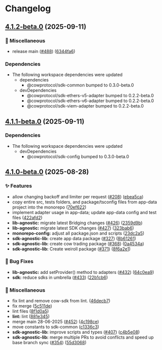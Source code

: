 # Changelog

## [4.1.2-beta.0](https://github.com/cowprotocol/cow-sdk/compare/sdk-app-data-v4.1.1-beta.0...sdk-app-data-v4.1.2-beta.0) (2025-09-11)


### 🔧 Miscellaneous

* release main ([#488](https://github.com/cowprotocol/cow-sdk/issues/488)) ([6344fa6](https://github.com/cowprotocol/cow-sdk/commit/6344fa619465e6f94637677823a18646f06fa7c9))


### Dependencies

* The following workspace dependencies were updated
  * dependencies
    * @cowprotocol/sdk-common bumped to 0.3.0-beta.0
  * devDependencies
    * @cowprotocol/sdk-ethers-v5-adapter bumped to 0.2.2-beta.0
    * @cowprotocol/sdk-ethers-v6-adapter bumped to 0.2.2-beta.0
    * @cowprotocol/sdk-viem-adapter bumped to 0.2.2-beta.0

## [4.1.1-beta.0](https://github.com/cowprotocol/cow-sdk/compare/sdk-app-data-v4.1.0-beta.0...sdk-app-data-v4.1.1-beta.0) (2025-09-11)


### Dependencies

* The following workspace dependencies were updated
  * devDependencies
    * @cowprotocol/sdk-config bumped to 0.3.0-beta.0

## [4.1.0-beta.0](https://github.com/cowprotocol/cow-sdk/compare/sdk-app-data-v4.0.0-beta.0...sdk-app-data-v4.1.0-beta.0) (2025-08-28)


### ✨ Features

* allow changing backoff and limiter per request ([#208](https://github.com/cowprotocol/cow-sdk/issues/208)) ([ebea5ca](https://github.com/cowprotocol/cow-sdk/commit/ebea5ca0858aeb89ae3e5d5407c8903c3ca5178d))
* copy entire src, tests folders, and package/tsconfig files from app-data project into the monorepo ([70ef622](https://github.com/cowprotocol/cow-sdk/commit/70ef622eac14cb38837144ab15418eff27d8cba7))
* implement adapter usage in app-data; update app-data config and test files ([422afd2](https://github.com/cowprotocol/cow-sdk/commit/422afd2e7613d6f7558764f149b15aae4be65390))
* **lib-agnostic:** migrate latest Bridging changes ([#426](https://github.com/cowprotocol/cow-sdk/issues/426)) ([2359d9b](https://github.com/cowprotocol/cow-sdk/commit/2359d9b903e80ae5bab0cdb92d8cf52ae250da36))
* **lib-agnostic:** migrate latest SDK changes ([#427](https://github.com/cowprotocol/cow-sdk/issues/427)) ([323bab6](https://github.com/cowprotocol/cow-sdk/commit/323bab61eb5adeb4a58bc15e25ffb29d2e1afcbf))
* **monorepo-config:** adjust all package.json and scripts ([23dc2a5](https://github.com/cowprotocol/cow-sdk/commit/23dc2a5db02ce3734b55e1151c8579f9a42a4bc5))
* **sdk-agnostic-lib:** create app data package ([#327](https://github.com/cowprotocol/cow-sdk/issues/327)) ([8b61261](https://github.com/cowprotocol/cow-sdk/commit/8b612615bc280dee2e5f4767794bc03f590d4764))
* **sdk-agnostic-lib:** create cow trading package ([#368](https://github.com/cowprotocol/cow-sdk/issues/368)) ([0a4534a](https://github.com/cowprotocol/cow-sdk/commit/0a4534aababce4f5d8bab991cd6ae9f51842d719))
* **sdk-agnostic-lib:** Create weiroll package ([#371](https://github.com/cowprotocol/cow-sdk/issues/371)) ([8f6a2e1](https://github.com/cowprotocol/cow-sdk/commit/8f6a2e16e5e7a43a5afc43cf5faab174be916b2e))


### 🐛 Bug Fixes

* **lib-agnostic:** add setProvider() method to adapters ([#432](https://github.com/cowprotocol/cow-sdk/issues/432)) ([64c0ea9](https://github.com/cowprotocol/cow-sdk/commit/64c0ea94d802aa167b978ae0859353d801de0911))
* **sdk:** reduce sdks in umbrella ([#433](https://github.com/cowprotocol/cow-sdk/issues/433)) ([22b1cb6](https://github.com/cowprotocol/cow-sdk/commit/22b1cb6e572fcd3a7b3878d725113ac420f470e6))


### 🔧 Miscellaneous

* fix lint and remove cow-sdk from lint. ([46decb7](https://github.com/cowprotocol/cow-sdk/commit/46decb72050c1b9481b24d9b10b6a4c4f2abe0c3))
* fix merge ([5c511de](https://github.com/cowprotocol/cow-sdk/commit/5c511deedd0c7821df6affefc9623c79a68c96c7))
* lint files ([8f1d0a5](https://github.com/cowprotocol/cow-sdk/commit/8f1d0a555141e995e475e58e4b3abc087ec2a9f3))
* **lint:** lint ([881e345](https://github.com/cowprotocol/cow-sdk/commit/881e3451add9d911047daebe4e36fe777d95927a))
* merge main 28-06-2025 ([#452](https://github.com/cowprotocol/cow-sdk/issues/452)) ([4c198ce](https://github.com/cowprotocol/cow-sdk/commit/4c198ce34890740bf0a0fe859620a9e1ad432bed))
* move constants to sdk-common ([c1336c3](https://github.com/cowprotocol/cow-sdk/commit/c1336c3af5dc51c649c9435919e5e1054a6f94d5))
* **sdk-agnostic-lib:** improve scripts and types ([#407](https://github.com/cowprotocol/cow-sdk/issues/407)) ([c4b5e08](https://github.com/cowprotocol/cow-sdk/commit/c4b5e086ce46086e9430d5f03ed330502349fbf3))
* **sdk-agnostic-lib:** merge multiple PRs to avoid conflicts and speed up base branch sync ([#354](https://github.com/cowprotocol/cow-sdk/issues/354)) ([55d3068](https://github.com/cowprotocol/cow-sdk/commit/55d3068c52217dd2618d8c180ab4fed8c9334c72))
